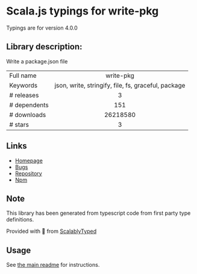 
# Scala.js typings for write-pkg

Typings are for version 4.0.0

## Library description:
Write a package.json file

|                    |                 |
| ------------------ | :-------------: |
| Full name          | write-pkg |
| Keywords           | json, write, stringify, file, fs, graceful, package |
| # releases         | 3 |
| # dependents       | 151 |
| # downloads        | 26218580 |
| # stars            | 3 |

## Links
- [Homepage](https://github.com/sindresorhus/write-pkg#readme)
- [Bugs](https://github.com/sindresorhus/write-pkg/issues)
- [Repository](https://github.com/sindresorhus/write-pkg)
- [Npm](https://www.npmjs.com/package/write-pkg)
    


## Note
This library has been generated from typescript code from first party type definitions.

Provided with :purple_heart: from [ScalablyTyped](https://github.com/oyvindberg/ScalablyTyped)

## Usage
See [the main readme](../../readme.md) for instructions.


